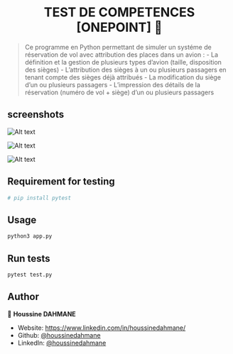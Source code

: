 <h1 align="center">TEST DE COMPETENCES [ONEPOINT] 👋</h1>
<p>
</p>

> Ce programme en Python permettant de simuler un systéme de réservation de vol avec attribution des places dans un avion :
    - La définition et la gestion de plusieurs types d’avion (taille, disposition des sièges)
    - L’attribution des sièges à un ou plusieurs passagers en tenant compte des sièges déjà attribués
    - La modification du siège d’un ou plusieurs passagers
    - L’impression des détails de la réservation (numéro de vol + siège) d’un ou plusieurs passagers

## screenshots
![Alt text](https://github.com/houssinedahmane/OnePoint_test_de_comp-tences/blob/main/assets/images/menu.PNG?raw=true "MENU")

![Alt text](https://github.com/houssinedahmane/OnePoint_test_de_comp-tences/blob/main/assets/images/pytest.PNG?raw=true "TEST RESULT")

![Alt text](https://github.com/houssinedahmane/OnePoint_test_de_comp-tences/blob/main/assets/images/report.PNG?raw=true "HTML TEST REPORT")



## Requirement for testing
```sh
# pip install pytest 
```

## Usage

```sh
python3 app.py
```

## Run tests

```sh
pytest test.py
```

## Author

👤 **Houssine DAHMANE**

* Website: https://www.linkedin.com/in/houssinedahmane/
* Github: [@houssinedahmane](https://github.com/houssinedahmane)
* LinkedIn: [@houssinedahmane](https://linkedin.com/in/houssinedahmane)

